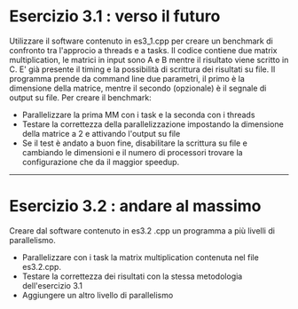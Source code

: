 Esercizio 3.1 : verso il futuro
==============================

Utilizzare il software contenuto in es3_1.cpp per creare un benchmark di confronto tra l'approcio a threads e a tasks. Il codice contiene due matrix multiplication, le matrici in input sono A e B mentre il risultato viene scritto in C. E' già presente il timing e la possibilità di scrittura dei risultati su file. Il programma prende da command line due parametri, il primo è la dimensione della matrice, mentre il secondo (opzionale) è il segnale di output su file. Per creare il benchmark:

  - Parallelizzare la prima MM con i task e la seconda con i threads
  - Testare la correttezza della parallelizzazione impostando la dimensione della matrice a 2 e attivando l'output su file
  - Se il test è andato a buon fine, disabilitare la scrittura su file e  cambiando le dimensioni e il numero di processori trovare la configurazione che da il maggior speedup.

  ------
Esercizio 3.2 : andare al massimo
====================================
Creare dal software contenuto in es3.2 .cpp un programma a più livelli di parallelismo.

  - Parallelizzare con i task la matrix multiplication contenuta nel file es3.2.cpp.
  - Testare la correttezza dei risultati con la stessa metodologia dell'esercizio 3.1
  - Aggiungere un altro livello di parallelismo
